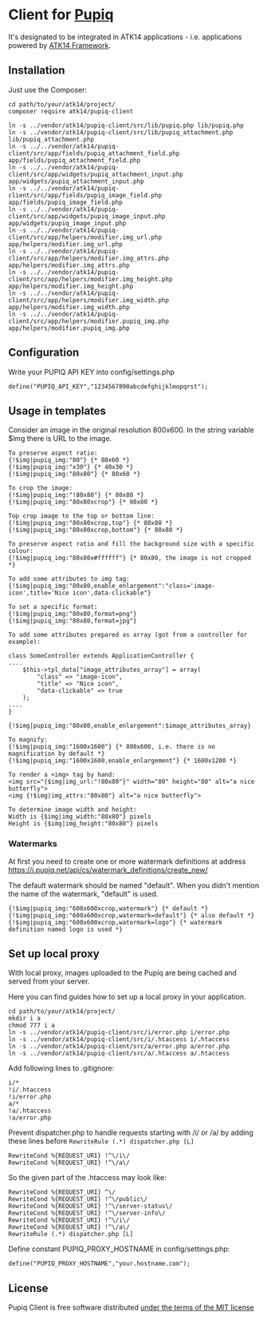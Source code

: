 Client for [Pupiq](http://i.pupiq.net/)
=======================================

It's designated to be integrated in ATK14 applications - i.e. applications powered by [ATK14 Framework](http://www.atk14.net).

Installation
------------

Just use the Composer:

    cd path/to/your/atk14/project/
    composer require atk14/pupiq-client

    ln -s ../vendor/atk14/pupiq-client/src/lib/pupiq.php lib/pupiq.php
    ln -s ../vendor/atk14/pupiq-client/src/lib/pupiq_attachment.php lib/pupiq_attachment.php
    ln -s ../../vendor/atk14/pupiq-client/src/app/fields/pupiq_attachment_field.php app/fields/pupiq_attachment_field.php
    ln -s ../../vendor/atk14/pupiq-client/src/app/widgets/pupiq_attachment_input.php app/widgets/pupiq_attachment_input.php
    ln -s ../../vendor/atk14/pupiq-client/src/app/fields/pupiq_image_field.php app/fields/pupiq_image_field.php
    ln -s ../../vendor/atk14/pupiq-client/src/app/widgets/pupiq_image_input.php app/widgets/pupiq_image_input.php
    ln -s ../../vendor/atk14/pupiq-client/src/app/helpers/modifier.img_url.php app/helpers/modifier.img_url.php
    ln -s ../../vendor/atk14/pupiq-client/src/app/helpers/modifier.img_attrs.php app/helpers/modifier.img_attrs.php
    ln -s ../../vendor/atk14/pupiq-client/src/app/helpers/modifier.img_height.php app/helpers/modifier.img_height.php
    ln -s ../../vendor/atk14/pupiq-client/src/app/helpers/modifier.img_width.php app/helpers/modifier.img_width.php
    ln -s ../../vendor/atk14/pupiq-client/src/app/helpers/modifier.pupiq_img.php app/helpers/modifier.pupiq_img.php

Configuration
------------

Write your PUPIQ API KEY into config/settings.php

    define("PUPIQ_API_KEY","1234567890abcdefghijklmopqrst");

Usage in templates
------------------

Consider an image in the original resolution 800x600. In the string variable $img there is URL to the image.

    To preserve aspect ratio:
    {!$img|pupiq_img:"80"} {* 80x60 *}
    {!$img|pupiq_img:"x30"} {* 40x30 *}
    {!$img|pupiq_img:"80x80"} {* 80x60 *}

    To crop the image:
    {!$img|pupiq_img:"!80x80"} {* 80x80 *}
    {!$img|pupiq_img:"80x80xcrop"} {* 80x80 *}

    Top crop image to the top or bottom line:
    {!$img|pupiq_img:"80x80xcrop,top"} {* 80x80 *}
    {!$img|pupiq_img:"80x80xcrop,bottom"} {* 80x80 *}

    To preserve aspect ratio and fill the background size with a specific colour:
    {!$img|pupiq_img:"80x80x#ffffff"} {* 80x80, the image is not cropped *}

    To add some attributes to img tag:
    {!$img|pupiq_img:"80x80,enable_enlargement":"class='image-icon',title='Nice icon',data-clickable"}

    To set a specific format:
    {!$img|pupiq_img:"80x80,format=png"}
    {!$img|pupiq_img:"80x80,format=jpg"}

    To add some attributes prepared as array (got from a controller for example):

    class SomeController extends ApplicationController {
    ....
        $this->tpl_data["image_attributes_array"] = array(
            "class" => "image-icon",
            "title" => "Nice icon",
            "data-clickable" => true
        );
    ....
    }

    {!$img|pupiq_img:"80x80,enable_enlargement":$image_attributes_array}

    To magnify:
    {!$img|pupiq_img:"1600x1600"} {* 800x600, i.e. there is no magnification by default *}
    {!$img|pupiq_img:"1600x1600,enable_enlargement"} {* 1600x1200 *}

    To render a <img> tag by hand:
    <img src="{$img|img_url:"!80x80"}" width="80" height="80" alt="a nice butterfly">
    <img {!$img|img_attrs:"80x80"} alt="a nice butterfly">

    To determine image width and height:
    Width is {$img|img_width:"80x80"} pixels
    Height is {$img|img_height:"80x80"} pixels

### Watermarks

At first you need to create one or more watermark definitions at address https://i.pupiq.net/api/cs/watermark_definitions/create_new/

The default watermark should be named "default". When you didn't mention the name of the watermark, "default" is used.

    {!$img|pupiq_img:"600x600xcrop,watermark"} {* default *}
    {!$img|pupiq_img:"600x600xcrop,watermark=default"} {* also default *}
    {!$img|pupiq_img:"600x600xcrop,watermark=logo"} {* watermark definition named logo is used *}

Set up local proxy
------------------

With local proxy, images uploaded to the Pupiq are being cached and served from your server.

Here you can find guides how to set up a local proxy in your application.

    cd path/to/your/atk14/project/
    mkdir i a
    chmod 777 i a
    ln -s ../vendor/atk14/pupiq-client/src/i/error.php i/error.php
    ln -s ../vendor/atk14/pupiq-client/src/i/.htaccess i/.htaccess
    ln -s ../vendor/atk14/pupiq-client/src/a/error.php a/error.php
    ln -s ../vendor/atk14/pupiq-client/src/a/.htaccess a/.htaccess

Add following lines to .gitignore:

    i/*
    !i/.htaccess
    !i/error.php
    a/*
    !a/.htaccess
    !a/error.php

Prevent dispatcher.php to handle requests starting with /i/ or /a/ by adding these lines before ```RewriteRule (.*) dispatcher.php [L]```

    RewriteCond %{REQUEST_URI} !^\/i\/
    RewriteCond %{REQUEST_URI} !^\/a\/

So the given part of the .htaccess may look like:

    RewriteCond %{REQUEST_URI} ^\/
    RewriteCond %{REQUEST_URI} !^\/public\/
    RewriteCond %{REQUEST_URI} !^\/server-status\/
    RewriteCond %{REQUEST_URI} !^\/server-info\/
    RewriteCond %{REQUEST_URI} !^\/i\/
    RewriteCond %{REQUEST_URI} !^\/a\/
    RewriteRule (.*) dispatcher.php [L]

Define constant PUPIQ_PROXY_HOSTNAME in config/settings.php:

    define("PUPIQ_PROXY_HOSTNAME","your.hostname.com");

License
-------

Pupiq Client is free software distributed [under the terms of the MIT license](http://www.opensource.org/licenses/mit-license)

<!-- vim: set et: -->
